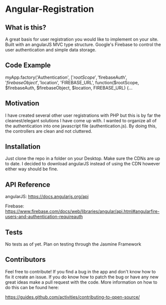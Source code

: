 # Angular-Registration
 
## What is this?
 
 A great basis for user registration you would like to implement on your site. Built with an angularJS MVC type structure. Google's Firebase to control the user authentication and simple data storage. 
 
## Code Example
 
 myApp.factory('Authentication', 
   ['$rootScope', '$firebaseAuth', '$firebaseObject',
   '$location', 'FIREBASE_URL',
   function($rootScope, $firebaseAuth, $firebaseObject,
     $location, FIREBASE_URL) {...
 
## Motivation
 
 I have created several other user registrations with PHP but this is by far the cleanest/elegant solutions I have come up with. I wanted to organize all of the authentication into one javascript file (authentication.js). By doing this, the controllers are clean and not cluttered. 
 
## Installation
 
 Just clone the repo in a folder on your Desktop. Make sure the CDNs are up to date. I decided to download angularJS instead of using the CDN however either way should be fine. 
 
## API Reference
 
 angularJS: https://docs.angularjs.org/api 
 
 Firebase: https://www.firebase.com/docs/web/libraries/angular/api.html#angularfire-users-and-authentication-requireauth 
 
## Tests
 
 No tests as of yet. Plan on testing through the Jasmine Framework
 
## Contributors
 
 Feel free to contribute! If you find a bug in the app and don't know how to fix it create an issue. If you do know how to patch the bug or have any new great ideas make a pull request with the code. More information on how to do this can be found here:
 
 https://guides.github.com/activities/contributing-to-open-source/ 
